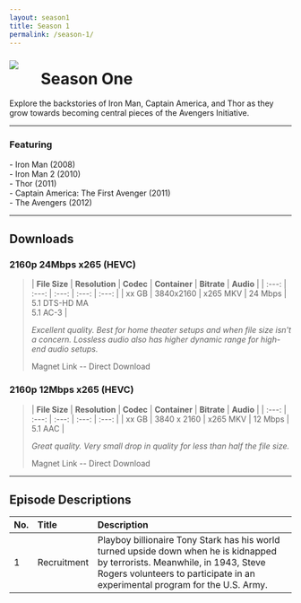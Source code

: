 ```yaml
---
layout: season1
title: Season 1
permalink: /season-1/
---
```


<img src="../assets/images/seasonOne_450px.jpg" style="float: left; padding: 10px 40px 10px 0px;" />

# Season One

Explore the backstories of Iron Man, Captain America, and Thor as they grow towards becoming central pieces of the Avengers Initiative.

* * *

### Featuring

<p>
 - Iron Man (2008)<br />
 - Iron Man 2 (2010)<br />
 - Thor (2011)<br />
 - Captain America: The First Avenger (2011)<br />
 - The Avengers (2012)
</p>
<p style="clear: both;"></p>

* * *

## Downloads

### 2160p 24Mbps x265 (HEVC)
> | **File Size** | **Resolution** | **Codec** | **Container** | **Bitrate** | **Audio** |
> | :---: | :---: | :---: | :---: | :---: |
> | xx GB | 3840x2160 | x265 MKV | 24 Mbps | 5.1 DTS-HD MA <br /> 5.1 AC-3 |
> 
> *Excellent quality. Best for home theater setups and when file size isn't a concern. Lossless audio also has higher dynamic range for high-end audio setups.*
> 
> Magnet Link -- Direct Download

### 2160p 12Mbps x265 (HEVC)

> | **File Size** | **Resolution** | **Codec** | **Container** | **Bitrate** | **Audio** |
> | :---: | :---: | :---: | :---: | :---: |
> | xx GB | 3840 x 2160 | x265 MKV | 12 Mbps | 5.1 AAC |
>
> *Great quality. Very small drop in quality for less than half the file size.*
> 
> Magnet Link -- Direct Download

* * *

## Episode Descriptions

| **No.** | **Title** | **Description** |
| --- | :--- | :--- |
| 1 | Recruitment | Playboy billionaire Tony Stark has his world turned upside down when he is kidnapped by terrorists. Meanwhile, in 1943, Steve Rogers volunteers to participate in an experimental program for the U.S. Army. |
